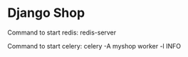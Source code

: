 # Django Shop

Command to start redis: redis-server

Command to start celery: celery -A myshop worker -l INFO

